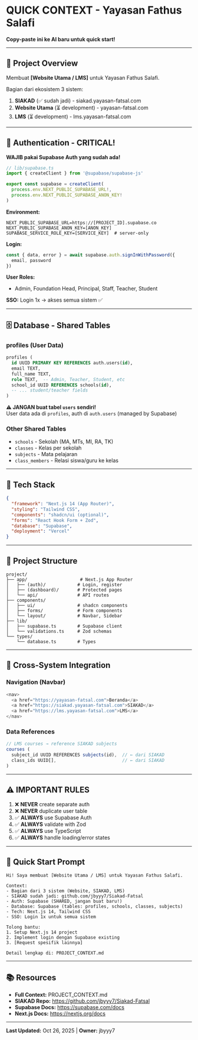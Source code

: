 # QUICK CONTEXT - Yayasan Fathus Salafi

**Copy-paste ini ke AI baru untuk quick start!**

---

## 🎯 Project Overview

Membuat **[Website Utama / LMS]** untuk Yayasan Fathus Salafi.

Bagian dari ekosistem 3 sistem:
1. **SIAKAD** (✅ sudah jadi) - siakad.yayasan-fatsal.com
2. **Website Utama** (⏳ development) - yayasan-fatsal.com
3. **LMS** (⏳ development) - lms.yayasan-fatsal.com

---

## 🔐 Authentication - CRITICAL!

**WAJIB pakai Supabase Auth yang sudah ada!**

```typescript
// lib/supabase.ts
import { createClient } from '@supabase/supabase-js'

export const supabase = createClient(
  process.env.NEXT_PUBLIC_SUPABASE_URL!,
  process.env.NEXT_PUBLIC_SUPABASE_ANON_KEY!
)
```

**Environment:**
```env
NEXT_PUBLIC_SUPABASE_URL=https://[PROJECT_ID].supabase.co
NEXT_PUBLIC_SUPABASE_ANON_KEY=[ANON_KEY]
SUPABASE_SERVICE_ROLE_KEY=[SERVICE_KEY]  # server-only
```

**Login:**
```typescript
const { data, error } = await supabase.auth.signInWithPassword({
  email, password
})
```

**User Roles:**
- Admin, Foundation Head, Principal, Staff, Teacher, Student

**SSO:** Login 1x → akses semua sistem ✅

---

## 🗄️ Database - Shared Tables

### profiles (User Data)
```sql
profiles (
  id UUID PRIMARY KEY REFERENCES auth.users(id),
  email TEXT,
  full_name TEXT,
  role TEXT,  -- Admin, Teacher, Student, etc
  school_id UUID REFERENCES schools(id),
  -- ... student/teacher fields
)
```

**⚠️ JANGAN buat tabel `users` sendiri!**  
User data ada di `profiles`, auth di `auth.users` (managed by Supabase)

### Other Shared Tables
- `schools` - Sekolah (MA, MTs, MI, RA, TK)
- `classes` - Kelas per sekolah
- `subjects` - Mata pelajaran
- `class_members` - Relasi siswa/guru ke kelas

---

## 🎨 Tech Stack

```json
{
  "framework": "Next.js 14 (App Router)",
  "styling": "Tailwind CSS",
  "components": "shadcn/ui (optional)",
  "forms": "React Hook Form + Zod",
  "database": "Supabase",
  "deployment": "Vercel"
}
```

---

## 📁 Project Structure

```
project/
├── app/                    # Next.js App Router
│   ├── (auth)/            # Login, register
│   ├── (dashboard)/       # Protected pages
│   └── api/               # API routes
├── components/
│   ├── ui/                # shadcn components
│   ├── forms/             # Form components
│   └── layout/            # Navbar, Sidebar
├── lib/
│   ├── supabase.ts        # Supabase client
│   └── validations.ts     # Zod schemas
└── types/
    └── database.ts        # Types
```

---

## 🔗 Cross-System Integration

### Navigation (Navbar)
```typescript
<nav>
  <a href="https://yayasan-fatsal.com">Beranda</a>
  <a href="https://siakad.yayasan-fatsal.com">SIAKAD</a>
  <a href="https://lms.yayasan-fatsal.com">LMS</a>
</nav>
```

### Data References
```typescript
// LMS courses → reference SIAKAD subjects
courses (
  subject_id UUID REFERENCES subjects(id),  // ← dari SIAKAD
  class_ids UUID[],                         // ← dari SIAKAD
)
```

---

## ⚠️ IMPORTANT RULES

1. ❌ **NEVER** create separate auth
2. ❌ **NEVER** duplicate user table
3. ✅ **ALWAYS** use Supabase Auth
4. ✅ **ALWAYS** validate with Zod
5. ✅ **ALWAYS** use TypeScript
6. ✅ **ALWAYS** handle loading/error states

---

## 🚀 Quick Start Prompt

```
Hi! Saya membuat [Website Utama / LMS] untuk Yayasan Fathus Salafi.

Context:
- Bagian dari 3 sistem (Website, SIAKAD, LMS)
- SIAKAD sudah jadi: github.com/jbyyy7/Siakad-Fatsal
- Auth: Supabase (SHARED, jangan buat baru!)
- Database: Supabase (tables: profiles, schools, classes, subjects)
- Tech: Next.js 14, Tailwind CSS
- SSO: Login 1x untuk semua sistem

Tolong bantu:
1. Setup Next.js 14 project
2. Implement login dengan Supabase existing
3. [Request spesifik lainnya]

Detail lengkap di: PROJECT_CONTEXT.md
```

---

## 📚 Resources

- **Full Context:** PROJECT_CONTEXT.md
- **SIAKAD Repo:** https://github.com/jbyyy7/Siakad-Fatsal
- **Supabase Docs:** https://supabase.com/docs
- **Next.js Docs:** https://nextjs.org/docs

---

**Last Updated:** Oct 26, 2025 | **Owner:** jbyyy7
